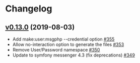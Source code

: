 # Changelog

## [v0.13.0](https://github.com/msgphp/eav-bundle/tree/v0.13.0) (2019-08-03)

- Add make:user:msgphp --credential option [\#355](https://github.com/msgphp/msgphp/pull/355)
- Allow no-interaction option to generate the files [\#353](https://github.com/msgphp/msgphp/pull/353)
- Remove User/Password namespace [\#350](https://github.com/msgphp/msgphp/pull/350)
- Update to symfony messenger 4.3 \(fix deprecations\) [\#349](https://github.com/msgphp/msgphp/pull/349)
